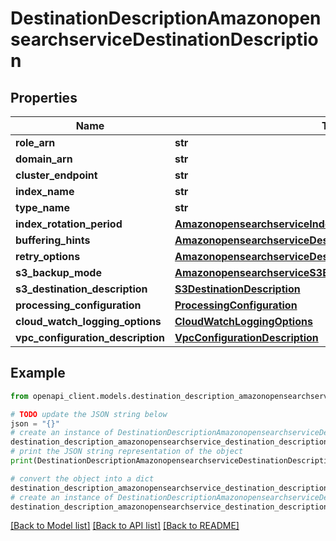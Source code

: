 # DestinationDescriptionAmazonopensearchserviceDestinationDescription


## Properties

Name | Type | Description | Notes
------------ | ------------- | ------------- | -------------
**role_arn** | **str** |  | [optional] 
**domain_arn** | **str** |  | [optional] 
**cluster_endpoint** | **str** |  | [optional] 
**index_name** | **str** |  | [optional] 
**type_name** | **str** |  | [optional] 
**index_rotation_period** | [**AmazonopensearchserviceIndexRotationPeriod**](AmazonopensearchserviceIndexRotationPeriod.md) |  | [optional] 
**buffering_hints** | [**AmazonopensearchserviceDestinationDescriptionBufferingHints**](AmazonopensearchserviceDestinationDescriptionBufferingHints.md) |  | [optional] 
**retry_options** | [**AmazonopensearchserviceDestinationDescriptionRetryOptions**](AmazonopensearchserviceDestinationDescriptionRetryOptions.md) |  | [optional] 
**s3_backup_mode** | [**AmazonopensearchserviceS3BackupMode**](AmazonopensearchserviceS3BackupMode.md) |  | [optional] 
**s3_destination_description** | [**S3DestinationDescription**](S3DestinationDescription.md) |  | [optional] 
**processing_configuration** | [**ProcessingConfiguration**](ProcessingConfiguration.md) |  | [optional] 
**cloud_watch_logging_options** | [**CloudWatchLoggingOptions**](CloudWatchLoggingOptions.md) |  | [optional] 
**vpc_configuration_description** | [**VpcConfigurationDescription**](VpcConfigurationDescription.md) |  | [optional] 

## Example

```python
from openapi_client.models.destination_description_amazonopensearchservice_destination_description import DestinationDescriptionAmazonopensearchserviceDestinationDescription

# TODO update the JSON string below
json = "{}"
# create an instance of DestinationDescriptionAmazonopensearchserviceDestinationDescription from a JSON string
destination_description_amazonopensearchservice_destination_description_instance = DestinationDescriptionAmazonopensearchserviceDestinationDescription.from_json(json)
# print the JSON string representation of the object
print(DestinationDescriptionAmazonopensearchserviceDestinationDescription.to_json())

# convert the object into a dict
destination_description_amazonopensearchservice_destination_description_dict = destination_description_amazonopensearchservice_destination_description_instance.to_dict()
# create an instance of DestinationDescriptionAmazonopensearchserviceDestinationDescription from a dict
destination_description_amazonopensearchservice_destination_description_from_dict = DestinationDescriptionAmazonopensearchserviceDestinationDescription.from_dict(destination_description_amazonopensearchservice_destination_description_dict)
```
[[Back to Model list]](../README.md#documentation-for-models) [[Back to API list]](../README.md#documentation-for-api-endpoints) [[Back to README]](../README.md)


